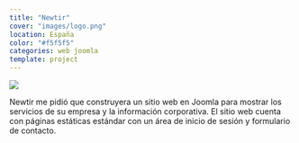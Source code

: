 ```yaml
---
title: "Newtir"
cover: "images/logo.png"
location: España
color: "#f5f5f5"
categories: web joomla
template: project
---
```


![](/work/newtir/images/1.png)

Newtir me pidió que construyera un sitio web en Joomla para mostrar los servicios de su empresa y la información corporativa. El sitio web cuenta con páginas estáticas estándar con un área de inicio de sesión y formulario de contacto.
